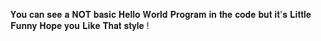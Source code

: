 𝐘𝐨𝐮 𝐜𝐚𝐧 𝐬𝐞𝐞 𝐚  𝐍𝐎𝐓 𝐛𝐚𝐬𝐢𝐜 𝐇𝐞𝐥𝐥𝐨 𝐖𝐨𝐫𝐥𝐝 𝐏𝐫𝐨𝐠𝐫𝐚𝐦 𝐢𝐧 𝐭𝐡𝐞 𝐜𝐨𝐝𝐞 𝐛𝐮𝐭 𝐢𝐭'𝐬 𝐋𝐢𝐭𝐭𝐥𝐞 𝐅𝐮𝐧𝐧𝐲 𝐇𝐨𝐩𝐞 𝐲𝐨𝐮 𝐋𝐢𝐤𝐞 𝐓𝐡𝐚𝐭 𝐬𝐭𝐲𝐥𝐞 !

